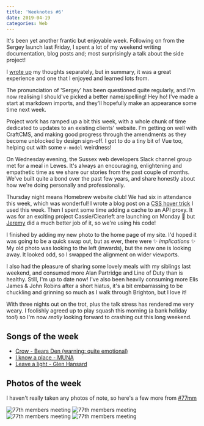```yaml
---
title: 'Weeknotes #6'
date: 2019-04-19
categories: Web
---
```


It's been yet another frantic but enjoyable week. Following on from the Sergey launch last Friday, I spent a lot of my weekend writing documentation, blog posts and; most surprisingly a talk about the side project!

I [wrote up](/blog/a-talk-at-codebar-brighton/) my thoughts separately, but in summary, it was a great experience and one that I enjoyed and learned lots from.

The pronunciation of 'Sergey' has been questioned quite regularly, and I'm now realising I should've picked a better name/spelling! Hey ho! I've made a start at markdown imports, and they'll hopefully make an appearance some time next week.

Project work has ramped up a bit this week, with a whole chunk of time dedicated to updates to an existing clients' website. I'm getting on well with CraftCMS, and making good progress through the amendments as they become unblocked by design sign-off. I got to do a tiny bit of Vue too, helping out with some `v-model` weirdness!

On Wednesday evening, the Sussex web developers Slack channel group met for a meal in Lewes. It's always an encouraging, enlightening and empathetic time as we share our stories from the past couple of months. We've built quite a bond over the past few years, and share honestly about how we're doing personally and professionally.

Thursday night means Homebrew website club! We had six in attendance this week, which was wonderful! I wrote a blog post on a [CSS hover trick](/blog/fade-out-siblings-css-trick/) I used this week. Then I spent some time adding a cache to an API proxy. It was for an exciting project Cassie/Clearleft are launching on Monday 🎉 but [Jeremy](https://adactio.com/) did a much better job of it, so we're using his code!

I finished by adding my new photo to the home page of my site. I'd hoped it was going to be a quick swap out, but as ever, there were ✨ _implications_ ✨ My old photo was looking to the left (inwards), but the new one is looking away. It looked odd, so I swapped the alignment on wider viewports.

I also had the pleasure of sharing some lovely meals with my siblings last weekend, and consumed more Alan Partridge and Line of Duty than is healthy. Still, I'm up to date now! I've also been heavily consuming more Elis James & John Robins after a short hiatus, it's a bit embarrassing to be chuckling and grinning so much as I walk through Brighton, but I love it!

With three nights out on the trot, plus the talk stress has rendered me very weary. I foolishly agreed up to play squash this morning (a bank holiday too!) so I'm now _really_ looking forward to crashing out this long weekend.

## Songs of the week

- [Crow - Bears Den (warning: quite emotional)](https://open.spotify.com/track/5OdRwXb4YC9oKbEkPWqL0w)
- [I know a place - MUNA](https://open.spotify.com/track/0bPSRn4crnh5f1JhELPlyL)
- [Leave a light - Glen Hansard](https://open.spotify.com/track/5P0i0asekeb0hCEPCi2R5n)

## Photos of the week

I haven't really taken any photos of note, so here's a few more from [#77mm](https://photography.trysmudford.com/gallery/goodwood-77th-members-meeting/)

![77th members meeting](/images/blog/weeknotes-6-1.jpg)
![77th members meeting](/images/blog/weeknotes-6-2.jpg)
![77th members meeting](/images/blog/weeknotes-6-3.jpg)
![77th members meeting](/images/blog/weeknotes-6-4.jpg)
